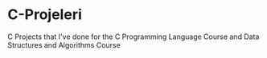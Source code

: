 # C-Projeleri
C Projects that I've done for the C Programming Language Course and Data Structures and Algorithms Course
